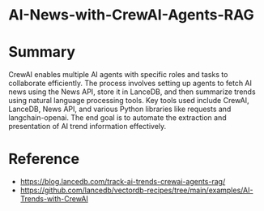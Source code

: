 # AI-News-with-CrewAI-Agents-RAG

# Summary
CrewAI enables multiple AI agents with specific roles and tasks to collaborate efficiently. The process involves setting up agents to fetch AI news using the News API, store it in LanceDB, and then summarize trends using natural language processing tools. Key tools used include CrewAI, LanceDB, News API, and various Python libraries like requests and langchain-openai. The end goal is to automate the extraction and presentation of AI trend information effectively.

# Reference
- https://blog.lancedb.com/track-ai-trends-crewai-agents-rag/
- https://github.com/lancedb/vectordb-recipes/tree/main/examples/AI-Trends-with-CrewAI
